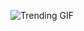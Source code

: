 ![Trending GIF](https://media1.giphy.com/media/v1.Y2lkPThiYjIxNzcybGQ5NGZ4ZmV5cWloNjhsMG5nNHJ4cDU4NDdja2xhNGk0c3k4aGcxdyZlcD12MV9naWZzX3NlYXJjaCZjdD1n/rplvK3z0IzLqBxVJWk/giphy.gif)
